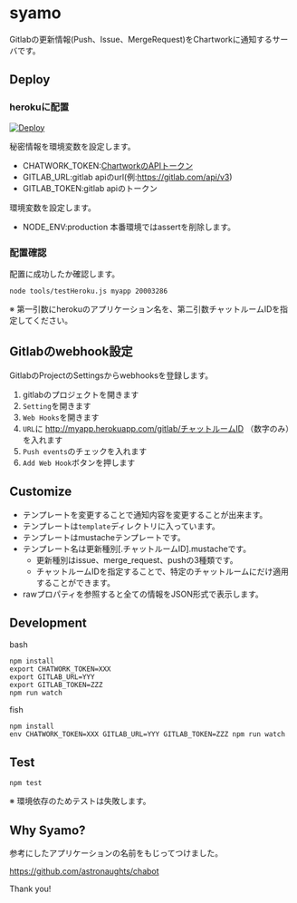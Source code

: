 syamo
=====

Gitlabの更新情報(Push、Issue、MergeRequest)をChartworkに通知するサーバです。

## Deploy
### herokuに配置
[![Deploy](https://www.herokucdn.com/deploy/button.png)](https://heroku.com/deploy)

秘密情報を環境変数を設定します。

- CHATWORK_TOKEN:[ChartworkのAPIトークン](http://developer.chatwork.com/ja/)
- GITLAB_URL:gitlab apiのurl(例:https://gitlab.com/api/v3)
- GITLAB_TOKEN:gitlab apiのトークン

環境変数を設定します。

- NODE_ENV:production 本番環境ではassertを削除します。


### 配置確認
配置に成功したか確認します。

```
node tools/testHeroku.js myapp 20003286
```

※ 第一引数にherokuのアプリケーション名を、第二引数チャットルームIDを指定してください。


## Gitlabのwebhook設定
GitlabのProjectのSettingsからwebhooksを登録します。

1. gitlabのプロジェクトを開きます
1. `Setting`を開きます
1. `Web Hooks`を開きます
1. `URL`に http://myapp.herokuapp.com/gitlab/チャットルームID （数字のみ） を入れます
1. `Push events`のチェックを入れます
1. `Add Web Hook`ボタンを押します

## Customize

- テンプレートを変更することで通知内容を変更することが出来ます。
- テンプレートは`template`ディレクトリに入っています。
- テンプレートはmustacheテンプレートです。
- テンプレート名は更新種別[.チャットルームID].mustacheです。
  - 更新種別はissue、merge_request、pushの3種類です。
  - チャットルームIDを指定することで、特定のチャットルームにだけ適用することができます。
- rawプロパティを参照すると全ての情報をJSON形式で表示します。

## Development

bash

```
npm install
export CHATWORK_TOKEN=XXX
export GITLAB_URL=YYY
export GITLAB_TOKEN=ZZZ
npm run watch
```

fish

```
npm install
env CHATWORK_TOKEN=XXX GITLAB_URL=YYY GITLAB_TOKEN=ZZZ npm run watch
```

## Test

```
npm test
```

※ 環境依存のためテストは失敗します。

## Why Syamo?
参考にしたアプリケーションの名前をもじってつけました。

https://github.com/astronaughts/chabot

Thank you!
